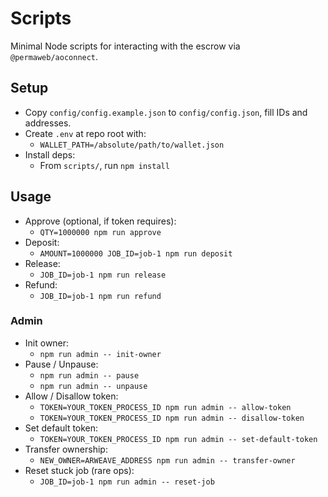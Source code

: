 # Scripts

Minimal Node scripts for interacting with the escrow via `@permaweb/aoconnect`.

## Setup

- Copy `config/config.example.json` to `config/config.json`, fill IDs and addresses.
- Create `.env` at repo root with:
  - `WALLET_PATH=/absolute/path/to/wallet.json`
- Install deps:
  - From `scripts/`, run `npm install`

## Usage

- Approve (optional, if token requires):
  - `QTY=1000000 npm run approve`
- Deposit:
  - `AMOUNT=1000000 JOB_ID=job-1 npm run deposit`
- Release:
  - `JOB_ID=job-1 npm run release`
- Refund:
  - `JOB_ID=job-1 npm run refund`

### Admin

- Init owner:
  - `npm run admin -- init-owner`
- Pause / Unpause:
  - `npm run admin -- pause`
  - `npm run admin -- unpause`
- Allow / Disallow token:
  - `TOKEN=YOUR_TOKEN_PROCESS_ID npm run admin -- allow-token`
  - `TOKEN=YOUR_TOKEN_PROCESS_ID npm run admin -- disallow-token`
- Set default token:
  - `TOKEN=YOUR_TOKEN_PROCESS_ID npm run admin -- set-default-token`
- Transfer ownership:
  - `NEW_OWNER=ARWEAVE_ADDRESS npm run admin -- transfer-owner`
- Reset stuck job (rare ops):
  - `JOB_ID=job-1 npm run admin -- reset-job`
